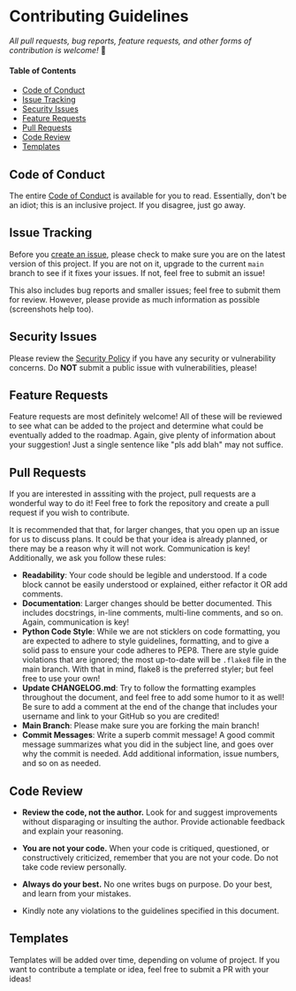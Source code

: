 # Contributing Guidelines
*All pull requests, bug reports, feature requests, and other forms of contribution is welcome!* :blue_heart:

#### Table of Contents
- [Code of Conduct](#code-of-conduct)
- [Issue Tracking](#issue-tracking)
- [Security Issues](#security-issues)
- [Feature Requests](#feature-requests)
- [Pull Requests](#pull-requests)
- [Code Review](#code-review)
- [Templates](#templates)

## Code of Conduct
The entire [Code of Conduct](https://github.com/thpsrun/website/.github/blog/main/CODE_OF_CONDUCT.md) is available for you to read. Essentially, don't be an idiot; this is an inclusive project. If you disagree, just go away.

## Issue Tracking
Before you [create an issue](https://help.github.com/en/github/managing-your-work-on-github/creating-an-issue), please check to make sure you are on the latest version of this project. If you are not on it, upgrade to the current `main` branch to see if it fixes your issues. If not, feel free to submit an issue!

This also includes bug reports and smaller issues; feel free to submit them for review. However, please provide as much information as possible (screenshots help too).

## Security Issues
Please review the [Security Policy](https://github.com/thpsrun/website/.github/blog/main/SECURITY.md) if you have any security or vulnerability concerns. Do __**NOT**__ submit a public issue with vulnerabilities, please!

## Feature Requests
Feature requests are most definitely welcome! All of these will be reviewed to see what can be added to the project and determine what could be eventually added to the roadmap. Again, give plenty of information about your suggestion! Just a single sentence like "pls add blah" may not suffice.

## Pull Requests
If you are interested in asssiting with the project, pull requests are a wonderful way to do it! Feel free to fork the repository and create a pull request if you wish to contribute.

It is recommended that that, for larger changes, that you open up an issue for us to discuss plans. It could be that your idea is already planned, or there may be a reason why it will not work. Communication is key! Additionally, we ask you follow these rules:

-   **Readability**: Your code should be legible and understood. If a code block cannot be easily understood or explained, either refactor it OR add comments.
-   **Documentation**: Larger changes should be better documented. This includes docstrings, in-line comments, multi-line comments, and so on. Again, communication is key!
-   **Python Code Style**: While we are not sticklers on code formatting, you are expected to adhere to style guidelines, formatting, and to give a solid pass to ensure your code adheres to PEP8. There are style guide violations that are ignored; the most up-to-date will be `.flake8` file in the main branch. With that in mind, flake8 is the preferred styler; but feel free to use your own!
-   **Update CHANGELOG.md**: Try to follow the formatting examples throughout the document, and feel free to add some humor to it as well! Be sure to add a comment at the end of the change that includes your username and link to your GitHub so you are credited!
-   **Main Branch**: Please make sure you are forking the main branch!
-   **Commit Messages**: Write a superb commit message! A good commit message summarizes what you did in the subject line, and goes over why the commit is needed. Add additional information, issue numbers, and so on as needed.

## Code Review
-   **Review the code, not the author.** Look for and suggest improvements without disparaging or insulting the author. Provide actionable feedback and explain your reasoning.

-   **You are not your code.** When your code is critiqued, questioned, or constructively criticized, remember that you are not your code. Do not take code review personally.

-   **Always do your best.** No one writes bugs on purpose. Do your best, and learn from your mistakes.

-   Kindly note any violations to the guidelines specified in this document. 

## Templates
Templates will be added over time, depending on volume of project. If you want to contribute a template or idea, feel free to submit a PR with your ideas!